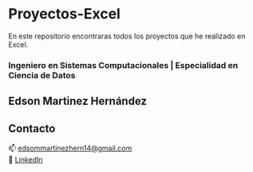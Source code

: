# Proyectos-Excel
En este repositorio encontraras todos los proyectos que he realizado en Excel.

 ### Ingeniero en Sistemas Computacionales | Especialidad en Ciencia de Datos
 ## Edson Martinez Hernández


## Contacto
📫 edsommartinezhern14@gmail.com  
🔗 [LinkedIn](https://www.linkedin.com/in/edson-mtz-hdz/)
